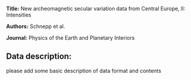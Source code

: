 **Title:** New archeomagnetic secular variation data from Central Europe, II: Intensities  

**Authors:** Schnepp et al.

**Journal:** Physics of the Earth and Planetary Interiors

## Data description:

please add some basic description of data format and contents

